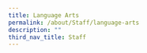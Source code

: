 ```yaml
---
title: Language Arts
permalink: /about/Staff/language-arts
description: ""
third_nav_title: Staff
---
```

